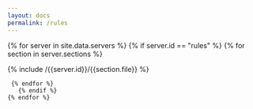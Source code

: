 ```yaml
---
layout: docs
permalink: /rules
---
```


<div>
 {% for server in site.data.servers %}
    {% if server.id == "rules" %}
  {% for section in server.sections %}
  <section class="wiki-section" markdown="1">

  {% include /{{server.id}}/{{section.file}} %}

  </section>

     {% endfor %}
       {% endif %}
    {% endfor %}

</div>
